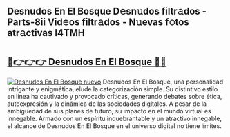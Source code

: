 ## Desnudos En El Bosque D𝚎sn𝚞dos filtr𝚊dos - Parts-8ii Vid𝚎os filtr𝚊dos - N𝚞evas f𝚘tos atr𝚊ctivas l4TMH

# <h2><a href="http://mb7ztqt.tromn.icu/?c=Desnudos+En+El+Bosque">🔗👉👉👉 Desnudos En El Bosque 🔗🔗</a></h2>

[![Desnudos En El Bosque nuevo](https://i.imgur.com/pEAQMta.gif)](http://mb7ztqt.tromn.icu/?c=Desnudos+En+El+Bosque)
Desnudos En El Bosque, una personalidad intrigante y enigmática, elude la categorización simple. Su distintivo estilo en línea ha cautivado y provocado críticas, generando debates sobre ética, autoexpresión y la dinámica de las sociedades digitales. A pesar de la ambigüedad de sus planes de futuro, su impacto en el mundo virtual es innegable. Armado con un espíritu inquebrantable y un atractivo innegable, el alcance de Desnudos En El Bosque en el universo digital no tiene límites.
